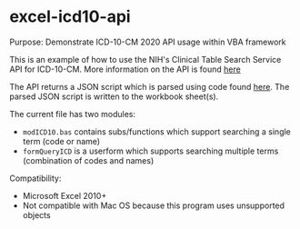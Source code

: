 # excel-icd10-api
Purpose: Demonstrate ICD-10-CM 2020 API usage within VBA framework


This is an example of how to use the NIH's Clinical Table Search Service API for ICD-10-CM. More information on the API is found [here](https://clinicaltables.nlm.nih.gov/apidoc/icd10cm/v3/doc.html)


The API returns a JSON script which is parsed using code found [here](https://github.com/omegastripes/VBA-JSON-parser). The parsed JSON script is written to the workbook sheet(s).


The current file has two modules:
- `modICD10.bas` contains subs/functions which support searching a single term (code or name)
- `formQueryICD` is a userform which supports searching multiple terms (combination of codes and names)


Compatibility:
- Microsoft Excel 2010+
- Not compatible with Mac OS because this program uses unsupported objects
